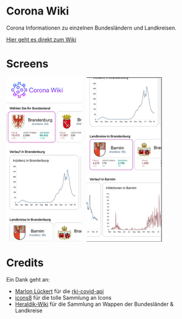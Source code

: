 # Corona Wiki

Corona Informationen zu einzelnen Bundesländern und Landkreisen.

[Hier geht es direkt zum Wiki](https://v-braun.github.io/corona-wiki)


# Screens

<div style="display:flex;">
<img style="margin-right:1em" alt="Corona Wiki - Screen 1" src=".github/screen-1.jpg?raw=true" width="200" />
<img style="" alt="Corona Wiki - Screen 2" src=".github/screen-2.jpg?raw=true" width="200" />
</div>
  
# Credits

Ein Dank geht an:  
- [Marlon Lückert](https://marlon-lueckert.de/) für die [rki-covid-api](https://github.com/marlon360/rki-covid-api)
- [icons8](https://icons8.de/) für die tolle Sammlung an Icons
- [Heraldik-Wiki](https://www.heraldik-wiki.de/) für die Sammlung an Wappen der Bundesländer & Landkreise
